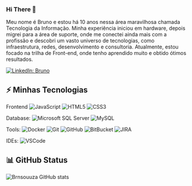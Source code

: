 ### Hi There 👋

Meu nome é Bruno e estou há 10 anos nessa área maravilhosa chamada Tecnologia da Informação. Minha experiência iniciou em hardware, depois migrei para a área de suporte, onde me conectei ainda mais com a profissão e descobri um vasto universo de tecnologias, como infraestrutura, redes, desenvolvimento e consultoria. Atualmente, estou focado na trilha de Front-end, onde tenho aprendido muito e obtido ótimos resultados.

 [![LinkedIn: Bruno](https://img.shields.io/badge/-Linkedin-blue?style=flat-square&logo=Linkedin&logoColor=white&link=https://www.linkedin.com/in/brnsouuza)](https://www.linkedin.com/in/brnsouuza)

## ⚡ Minhas Tecnologias

Frontend
![JavaScript](https://img.shields.io/badge/-JavaScript-black?style=flat-square&logo=javascript)
![HTML5](https://img.shields.io/badge/-HTML5-E34F26?style=flat-square&logo=html5&logoColor=white)
![CSS3](https://img.shields.io/badge/-CSS3-1572B6?style=flat-square&logo=css3)

Database:
![Microsoft SQL Server](https://img.shields.io/badge/-SQL%20Server-CC2927?style=flat-square&logo=microsoft-sql-server&logoColor=white)
![MySQL](https://img.shields.io/badge/-MySQL-4479A1?style=flat-square&logo=mysql&logoColor=white)

Tools:
![Docker](https://img.shields.io/badge/-Docker-2496ED?style=flat-square&logo=docker&logoColor=white)
![Git](https://img.shields.io/badge/-Git-black?style=flat-square&logo=git)
![GitHub](https://img.shields.io/badge/-GitHub-181717?style=flat-square&logo=github)
![BitBucket](https://img.shields.io/badge/-BitBucket-darkblue?style=flat-square&logo=bitbucket)
![JIRA](https://img.shields.io/badge/-JIRA-0052CC?style=flat-square&logo=jira)

IDEs:
![VSCode](https://img.shields.io/badge/-VSCode-007ACC?style=flat-square&logo=visual-studio-code&logoColor=white)

<!-- <div style="dislay: incline_block">
<img aling="center" alt="Bruno-Js" height="50" windth="60" src="https://cdn.jsdelivr.net/gh/devicons/devicon/icons/javascript/javascript-original.svg" style="max-width: 100%;">
<img aling="center" alt="Bruno-Html" height="50" windth="60" src="https://cdn.jsdelivr.net/gh/devicons/devicon/icons/html5/html5-original.svg" style="max-width: 100%;">
<img aling="center" alt="Bruno-CSS" height="50" windth="60" src="https://cdn.jsdelivr.net/gh/devicons/devicon@latest/icons/css3/css3-original.svg" style="max-width: 100%;">
<img aling="center" alt="Bruno-react" height="50" windth="60" src="https://cdn.jsdelivr.net/gh/devicons/devicon@latest/icons/react/react-original.svg" style="max-width: 100%;">
<img aling="center" alt="Bruno-Type" height="50" windth="60" src="https://cdn.jsdelivr.net/gh/devicons/devicon@latest/icons/typescript/typescript-original.svg" style="max-width: 100%;">
<img aling="center" alt="Bruno-sql" height="50" windth="60" src="https://cdn.jsdelivr.net/gh/devicons/devicon@latest/icons/mysql/mysql-plain-wordmark.svg" style="max-width: 100%;">
<img aling="center" alt="Bruno-sql" height="50" windth="60" src="https://cdn.jsdelivr.net/gh/devicons/devicon@latest/icons/amazonwebservices/amazonwebservices-plain-wordmark.svg" style="max-width: 100%;">
</div><br> -->


## 📊 GitHub Status

![Brnsouuza GitHub stats](https://github-readme-stats.vercel.app/api?username=Brnsouuza&show_icons=true&theme=tokyonight)

